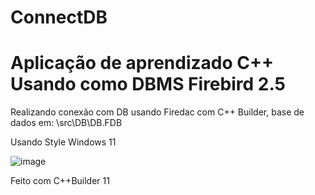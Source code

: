 # ConnectDB


# Aplicação de aprendizado C++ Usando como DBMS Firebird 2.5

Realizando conexão com DB usando Firedac com C++ Builder, base de dados em: \src\DB\DB.FDB


Usando Style Windows 11

![image](https://user-images.githubusercontent.com/6303278/161311071-1dbc3a5b-f2c9-463d-bdb0-8e66cb3f40d6.png)

Feito com C++Builder 11
